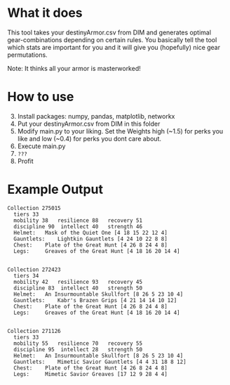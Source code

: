 
# What it does
This tool takes your destinyArmor.csv from DIM and generates optimal gear-combinations depending on certain rules. 
You basically tell the tool which stats are important for you and it will give you (hopefully) nice gear permutations.

Note: It thinks all your armor is masterworked!

# How to use
3. Install packages: numpy, pandas, matplotlib, networkx 
4. Put your destinyArmor.csv from DIM in this folder
5. Modify main.py to your liking. Set the Weights high (~1.5) for perks you like and low (~0.4) for perks you dont care about.
6. Execute main.py
7. `???`
8. Profit

# Example Output
```
Collection 275015
  tiers 33
  mobility 38   resilience 88   recovery 51
  discipline 90  intellect 40   strength 46
  Helmet:	Mask of the Quiet One [4 18 15 22 12 4]
  Gauntlets:	Lightkin Gauntlets [4 24 10 22 8 8]
  Chest:	Plate of the Great Hunt [4 26 8 24 4 8]
  Legs:		Greaves of the Great Hunt [4 18 16 20 14 4]


Collection 272423
  tiers 34
  mobility 42   resilience 93   recovery 45
  discipline 83  intellect 40   strength 50
  Helmet:	An Insurmountable Skullfort [8 26 5 23 10 4]
  Gauntlets:	Kabr's Brazen Grips [4 21 14 14 10 12]
  Chest:	Plate of the Great Hunt [4 26 8 24 4 8]
  Legs:		Greaves of the Great Hunt [4 18 16 20 14 4]


Collection 271126
  tiers 33
  mobility 55   resilience 70   recovery 55
  discipline 95  intellect 28   strength 50
  Helmet:	An Insurmountable Skullfort [8 26 5 23 10 4]
  Gauntlets:	Mimetic Savior Gauntlets [4 4 31 18 8 12]
  Chest:	Plate of the Great Hunt [4 26 8 24 4 8]
  Legs:		Mimetic Savior Greaves [17 12 9 28 4 4]
```
